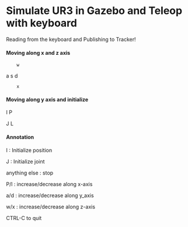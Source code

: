 # Simulate UR3 in Gazebo and Teleop with keyboard
Reading from the keyboard  and Publishing to Tracker!

#### Moving along x and z axis
        w
        
   a    s    d
   
        x

#### Moving along y axis and initialize

   I        P
   
   J        L

#### Annotation
I : Initialize position

J : Initialize joint

anything else : stop

P/l : increase/decrease along x-axis

a/d : increase/decrease along y_axis

w/x : increase/decrease along z-axis

CTRL-C to quit
